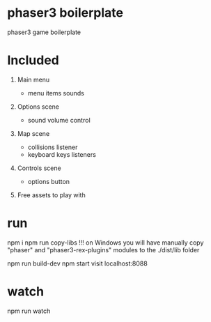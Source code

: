 # phaser3 boilerplate
phaser3 game boilerplate

# Included
1. Main menu
    - menu items sounds
    
2. Options scene
    - sound volume control

3. Map scene
    - collisions listener
    - keyboard keys listeners
   

4. Controls scene
    - options button

5. Free assets to play with

# run

npm i
npm run copy-libs
!!! on Windows you will have manually copy "phaser" and "phaser3-rex-plugins" modules to the ./dist/lib folder

npm run build-dev
npm start
visit localhost:8088

# watch
npm run watch